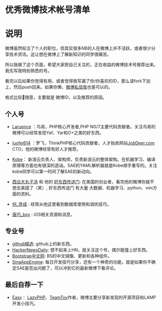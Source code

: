 优秀微博技术帐号清单
=============
# 说明
微博虽然标注了个人的职位，但其实很多NB的人在微博上并不活跃，或者很少分享技术资讯。这让想在微博上了解新知识的同学很痛苦。

所以我做了这个页面，希望大家把自己关注的，正在收益的微博技术号推荐出来。我先写我特别熟悉的号。

看完以后如果你觉得有用，或者觉得我写漏了你/你喜欢的ID，那么请fork下加上，然后push回来。如果你懒，[微博私信我](http://weibo.com/easy)也是可以的。

格式比较随意，主要就是 微博ID，以及推荐的原因。

## 个人号

- [Laruence](http://weibo.com/u/1170999921) ：鸟哥，PHP核心开发者,PHP NG/7主要代码贡献者。关注鸟哥的微博可以经常发现Yaf、Yar和O+之类的好东西。


- [luofei614](http://weibo.com/u/1631767865) ：罗飞，ThinkPHP核心代码贡献者，人才拍卖网站[JobDeer.com](http://www.jobdeer.com) CTO，他的微博经常有好人才推荐。




- [Kobe](http://weibo.com/kobe)： 新浪云负责人、架构师，负责新浪云的整体架构。在机器学习、编译原理等方面也有很深的造诣。SAE的YAML解析器就是Kobe顺手重写的。关注kobe同学可以第一时间了解SAE的新动向。


- [西瓜大丸子汤](http://weibo.com/u/1932835417) 和 他的 [好东西传送门](http://weibo.com/u/5220650532): 在美国的创业者，看完他的微博你就不想去美国了（笑）, 好东西传送门 有大量 大数据、机器学习、python、vim方面的资料。


- [何_登成](http://weibo.com/u/2216172320) : 经常从他这里看到数据库使用和调优技巧。

- [唐巧_boy](http://weibo.com/u/1708947107) : iOS相关资源和消息。

## 专业号

- [github精选](http://weibo.com/u/3301384190): github上的新东西。
- [HackerNewsDaily](http://weibo.com/hackernewsdaily): 想不起来上HN，就关注这个号，偶尔能撞上好东西。
- [Bootstrap中文网](http://weibo.com/bootcss): BS的中文镜像、更新和各种组件。 
- [SinaAppEngine](http://weibo.com/saet): 每日开发技巧分享，还有一个神奇的功能，就是如果你不确定SAE是否出问题了，可以冲到它的最新微博下看评论。


## 最后自荐一下

- [Easy](http://weibo.com/u/1088413295)： [LazyPHP](https://github.com/easychen/LazyPHP)、[TeamToy](https://github.com/easychen/TeamToy)作者，微博主要分享新发现的开源项目和LAMP开发小技巧。

